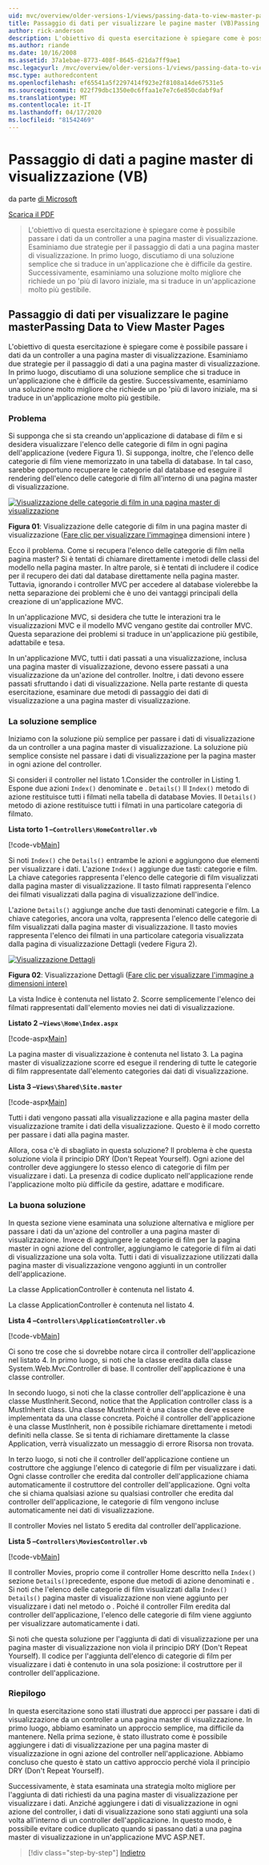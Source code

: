 ```yaml
---
uid: mvc/overview/older-versions-1/views/passing-data-to-view-master-pages-vb
title: Passaggio di dati per visualizzare le pagine master (VB)Passing Data to View Master Pages (VB) Documenti Microsoft
author: rick-anderson
description: L'obiettivo di questa esercitazione è spiegare come è possibile passare i dati da un controller a una pagina master di visualizzazione. Esaminiamo due strategie per il passaggio di dati a una vista m...
ms.author: riande
ms.date: 10/16/2008
ms.assetid: 37a1ebae-8773-408f-8645-d21da7ff9ae1
msc.legacyurl: /mvc/overview/older-versions-1/views/passing-data-to-view-master-pages-vb
msc.type: authoredcontent
ms.openlocfilehash: ef65541a5f2297414f923e2f8108a14de67531e5
ms.sourcegitcommit: 022f79dbc1350e0c6ffaa1e7e7c6e850cdabf9af
ms.translationtype: MT
ms.contentlocale: it-IT
ms.lasthandoff: 04/17/2020
ms.locfileid: "81542469"
---
```

# <a name="passing-data-to-view-master-pages-vb"></a>Passaggio di dati a pagine master di visualizzazione (VB)

da parte [di Microsoft](https://github.com/microsoft)

[Scarica il PDF](https://download.microsoft.com/download/e/f/3/ef3f2ff6-7424-48f7-bdaa-180ef64c3490/ASPNET_MVC_Tutorial_13_VB.pdf)

> L'obiettivo di questa esercitazione è spiegare come è possibile passare i dati da un controller a una pagina master di visualizzazione. Esaminiamo due strategie per il passaggio di dati a una pagina master di visualizzazione. In primo luogo, discutiamo di una soluzione semplice che si traduce in un'applicazione che è difficile da gestire. Successivamente, esaminiamo una soluzione molto migliore che richiede un po 'più di lavoro iniziale, ma si traduce in un'applicazione molto più gestibile.

## <a name="passing-data-to-view-master-pages"></a>Passaggio di dati per visualizzare le pagine masterPassing Data to View Master Pages

L'obiettivo di questa esercitazione è spiegare come è possibile passare i dati da un controller a una pagina master di visualizzazione. Esaminiamo due strategie per il passaggio di dati a una pagina master di visualizzazione. In primo luogo, discutiamo di una soluzione semplice che si traduce in un'applicazione che è difficile da gestire. Successivamente, esaminiamo una soluzione molto migliore che richiede un po 'più di lavoro iniziale, ma si traduce in un'applicazione molto più gestibile.

### <a name="the-problem"></a>Problema

Si supponga che si sta creando un'applicazione di database di film e si desidera visualizzare l'elenco delle categorie di film in ogni pagina dell'applicazione (vedere Figura 1). Si supponga, inoltre, che l'elenco delle categorie di film viene memorizzato in una tabella di database. In tal caso, sarebbe opportuno recuperare le categorie dal database ed eseguire il rendering dell'elenco delle categorie di film all'interno di una pagina master di visualizzazione.

[![Visualizzazione delle categorie di film in una pagina master di visualizzazione](passing-data-to-view-master-pages-vb/_static/image2.png)](passing-data-to-view-master-pages-vb/_static/image1.png)

**Figura 01**: Visualizzazione delle categorie di film in una pagina master di visualizzazione ([Fare clic per visualizzare l'immagine](passing-data-to-view-master-pages-vb/_static/image3.png)a dimensioni intere )

Ecco il problema. Come si recupera l'elenco delle categorie di film nella pagina master? Si è tentati di chiamare direttamente i metodi delle classi del modello nella pagina master. In altre parole, si è tentati di includere il codice per il recupero dei dati dal database direttamente nella pagina master. Tuttavia, ignorando i controller MVC per accedere al database violerebbe la netta separazione dei problemi che è uno dei vantaggi principali della creazione di un'applicazione MVC.

In un'applicazione MVC, si desidera che tutte le interazioni tra le visualizzazioni MVC e il modello MVC vengano gestite dai controller MVC. Questa separazione dei problemi si traduce in un'applicazione più gestibile, adattabile e tesa.

In un'applicazione MVC, tutti i dati passati a una visualizzazione, inclusa una pagina master di visualizzazione, devono essere passati a una visualizzazione da un'azione del controller. Inoltre, i dati devono essere passati sfruttando i dati di visualizzazione. Nella parte restante di questa esercitazione, esaminare due metodi di passaggio dei dati di visualizzazione a una pagina master di visualizzazione.

### <a name="the-simple-solution"></a>La soluzione semplice

Iniziamo con la soluzione più semplice per passare i dati di visualizzazione da un controller a una pagina master di visualizzazione. La soluzione più semplice consiste nel passare i dati di visualizzazione per la pagina master in ogni azione del controller.

Si consideri il controller nel listato 1.Consider the controller in Listing 1. Espone due azioni `Index()` denominate e . `Details()` Il `Index()` metodo di azione restituisce tutti i filmati nella tabella di database Movies. Il `Details()` metodo di azione restituisce tutti i filmati in una particolare categoria di filmato.

**Lista torto 1 –`Controllers\HomeController.vb`**

[!code-vb[Main](passing-data-to-view-master-pages-vb/samples/sample1.vb)]

Si noti `Index()` che `Details()` entrambe le azioni e aggiungono due elementi per visualizzare i dati. L'azione `Index()` aggiunge due tasti: categorie e film. La chiave categories rappresenta l'elenco delle categorie di film visualizzati dalla pagina master di visualizzazione. Il tasto filmati rappresenta l'elenco dei filmati visualizzati dalla pagina di visualizzazione dell'indice.

L'azione `Details()` aggiunge anche due tasti denominati categorie e film. La chiave categories, ancora una volta, rappresenta l'elenco delle categorie di film visualizzati dalla pagina master di visualizzazione. Il tasto movies rappresenta l'elenco dei filmati in una particolare categoria visualizzata dalla pagina di visualizzazione Dettagli (vedere Figura 2).

[![Visualizzazione Dettagli](passing-data-to-view-master-pages-vb/_static/image5.png)](passing-data-to-view-master-pages-vb/_static/image4.png)

**Figura 02**: Visualizzazione Dettagli ([Fare clic per visualizzare l'immagine a dimensioni intere)](passing-data-to-view-master-pages-vb/_static/image6.png)

La vista Indice è contenuta nel listato 2. Scorre semplicemente l'elenco dei filmati rappresentati dall'elemento movies nei dati di visualizzazione.

**Listato 2 –`Views\Home\Index.aspx`**

[!code-aspx[Main](passing-data-to-view-master-pages-vb/samples/sample2.aspx)]

La pagina master di visualizzazione è contenuta nel listato 3. La pagina master di visualizzazione scorre ed esegue il rendering di tutte le categorie di film rappresentate dall'elemento categories dai dati di visualizzazione.

**Lista 3 –`Views\Shared\Site.master`**

[!code-aspx[Main](passing-data-to-view-master-pages-vb/samples/sample3.aspx)]

Tutti i dati vengono passati alla visualizzazione e alla pagina master della visualizzazione tramite i dati della visualizzazione. Questo è il modo corretto per passare i dati alla pagina master.

Allora, cosa c'è di sbagliato in questa soluzione? Il problema è che questa soluzione viola il principio DRY (Don't Repeat Yourself). Ogni azione del controller deve aggiungere lo stesso elenco di categorie di film per visualizzare i dati. La presenza di codice duplicato nell'applicazione rende l'applicazione molto più difficile da gestire, adattare e modificare.

### <a name="the-good-solution"></a>La buona soluzione

In questa sezione viene esaminata una soluzione alternativa e migliore per passare i dati da un'azione del controller a una pagina master di visualizzazione. Invece di aggiungere le categorie di film per la pagina master in ogni azione del controller, aggiungiamo le categorie di film ai dati di visualizzazione una sola volta. Tutti i dati di visualizzazione utilizzati dalla pagina master di visualizzazione vengono aggiunti in un controller dell'applicazione.

La classe ApplicationController è contenuta nel listato 4.

La classe ApplicationController è contenuta nel listato 4.

**Lista 4 –`Controllers\ApplicationController.vb`**

[!code-vb[Main](passing-data-to-view-master-pages-vb/samples/sample4.vb)]

Ci sono tre cose che si dovrebbe notare circa il controller dell'applicazione nel listato 4. In primo luogo, si noti che la classe eredita dalla classe System.Web.Mvc.Controller di base. Il controller dell'applicazione è una classe controller.

In secondo luogo, si noti che la classe controller dell'applicazione è una classe MustInherit.Second, notice that the Application controller class is a MustInherit class. Una classe MustInherit è una classe che deve essere implementata da una classe concreta. Poiché il controller dell'applicazione è una classe MustInherit, non è possibile richiamare direttamente i metodi definiti nella classe. Se si tenta di richiamare direttamente la classe Application, verrà visualizzato un messaggio di errore Risorsa non trovata.

In terzo luogo, si noti che il controller dell'applicazione contiene un costruttore che aggiunge l'elenco di categorie di film per visualizzare i dati. Ogni classe controller che eredita dal controller dell'applicazione chiama automaticamente il costruttore del controller dell'applicazione. Ogni volta che si chiama qualsiasi azione su qualsiasi controller che eredita dal controller dell'applicazione, le categorie di film vengono incluse automaticamente nei dati di visualizzazione.

Il controller Movies nel listato 5 eredita dal controller dell'applicazione.

**Lista 5 –`Controllers\MoviesController.vb`**

[!code-vb[Main](passing-data-to-view-master-pages-vb/samples/sample5.vb)]

Il controller Movies, proprio come il controller Home descritto nella `Index()` sezione `Details()`precedente, espone due metodi di azione denominati e . Si noti che l'elenco delle categorie di film visualizzati dalla `Index()` `Details()` pagina master di visualizzazione non viene aggiunto per visualizzare i dati nel metodo o . Poiché il controller Film eredita dal controller dell'applicazione, l'elenco delle categorie di film viene aggiunto per visualizzare automaticamente i dati.

Si noti che questa soluzione per l'aggiunta di dati di visualizzazione per una pagina master di visualizzazione non viola il principio DRY (Don't Repeat Yourself). Il codice per l'aggiunta dell'elenco di categorie di film per visualizzare i dati è contenuto in una sola posizione: il costruttore per il controller dell'applicazione.

### <a name="summary"></a>Riepilogo

In questa esercitazione sono stati illustrati due approcci per passare i dati di visualizzazione da un controller a una pagina master di visualizzazione. In primo luogo, abbiamo esaminato un approccio semplice, ma difficile da mantenere. Nella prima sezione, è stato illustrato come è possibile aggiungere i dati di visualizzazione per una pagina master di visualizzazione in ogni azione del controller nell'applicazione. Abbiamo concluso che questo è stato un cattivo approccio perché viola il principio DRY (Don't Repeat Yourself).

Successivamente, è stata esaminata una strategia molto migliore per l'aggiunta di dati richiesti da una pagina master di visualizzazione per visualizzare i dati. Anziché aggiungere i dati di visualizzazione in ogni azione del controller, i dati di visualizzazione sono stati aggiunti una sola volta all'interno di un controller dell'applicazione. In questo modo, è possibile evitare codice duplicato quando si passano dati a una pagina master di visualizzazione in un'applicazione MVC ASP.NET.

> [!div class="step-by-step"]
> [Indietro](creating-page-layouts-with-view-master-pages-vb.md)
